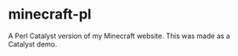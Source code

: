 minecraft-pl
============

A Perl Catalyst version of my Minecraft website. This was made as a Catalyst demo.
